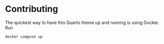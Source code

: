 # Contributing

The quickest way to have this Quarto theme up and running is using Docker. Run

```bash
docker compose up
```